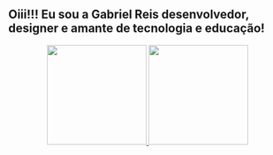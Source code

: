 ## Oiii!!! Eu sou a Gabriel Reis desenvolvedor, designer e amante de tecnologia e educação!
<div align="center">
  <a href="https://github.com/rafaballerini">
  <img height="180em" src="https://github-readme-stats.vercel.app/api?username=g-reissantana&show_icons=true&theme=dracula&include_all_commits=true&count_private=true"/>
  <img height="180em" src="https://github-readme-stats.vercel.app/api/top-langs/?username=g-reissantana&layout=compact&langs_count=7&theme=dracula"/>
</div>
